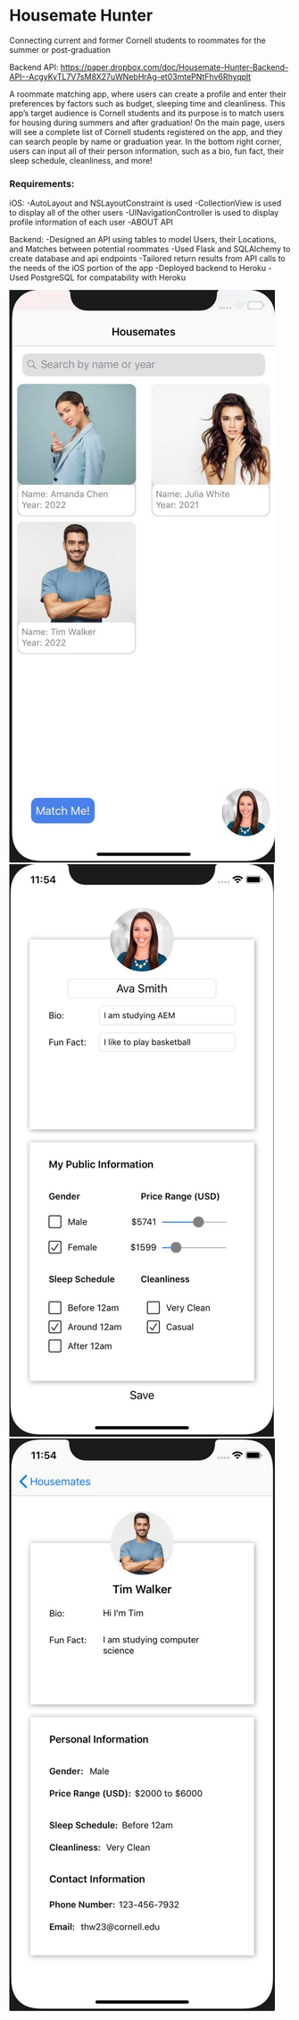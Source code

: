# Housemate Hunter
Connecting current and former Cornell students to roommates for the summer or post-graduation

Backend API: https://paper.dropbox.com/doc/Housemate-Hunter-Backend-API--AcgyKyTL7V7sM8X27uWNebHrAg-et03mtePNtFhv6Rhyqplt

A roommate matching app, where users can create a profile and enter their preferences by factors such as budget, sleeping time and cleanliness. This app’s target audience is Cornell students and its purpose is to match users for housing during summers and after graduation! On the main page, users will see a complete list of Cornell students registered on the app, and they can search people by name or graduation year. In the bottom right corner, users can input all of their person information, such as a bio, fun fact, their sleep schedule, cleanliness, and more!

### Requirements:

iOS:
-AutoLayout and NSLayoutConstraint is used
-CollectionView is used to display all of the other users
-UINavigationController is used to display profile information of each user
-ABOUT API

Backend:
-Designed an API using tables to model Users, their Locations, and Matches between potential roommates
-Used Flask and SQLAlchemy to create database and api endpoints
-Tailored return results from API calls to the needs of the iOS portion of the app
-Deployed backend to Heroku
-Used PostgreSQL for compatability with Heroku

![Screenshot 1](images/1.jpg)
![Screenshot 2](images/2.jpg)
![Screenshot 3](images/3.jpg)

